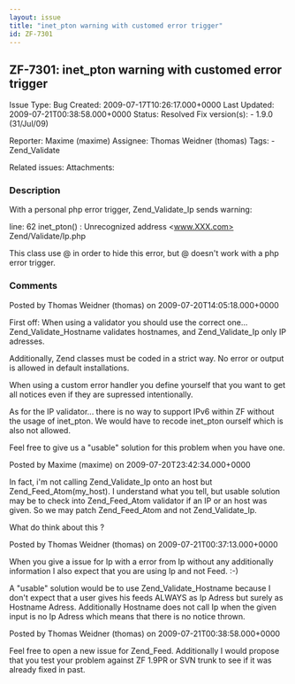 ```yaml
---
layout: issue
title: "inet_pton warning with customed error trigger"
id: ZF-7301
---
```


ZF-7301: inet\_pton warning with customed error trigger
-------------------------------------------------------

 Issue Type: Bug Created: 2009-07-17T10:26:17.000+0000 Last Updated: 2009-07-21T00:38:58.000+0000 Status: Resolved Fix version(s): - 1.9.0 (31/Jul/09)
 
 Reporter:  Maxime (maxime)  Assignee:  Thomas Weidner (thomas)  Tags: - Zend\_Validate
 
 Related issues: 
 Attachments: 
### Description

With a personal php error trigger, Zend\_Validate\_Ip sends warning:

line: 62 inet\_pton() : Unrecognized address <www.XXX.com> Zend/Validate/Ip.php

This class use @ in order to hide this error, but @ doesn't work with a php error trigger.

 

 

### Comments

Posted by Thomas Weidner (thomas) on 2009-07-20T14:05:18.000+0000

First off: When using a validator you should use the correct one... Zend\_Validate\_Hostname validates hostnames, and Zend\_Validate\_Ip only IP adresses.

Additionally, Zend classes must be coded in a strict way. No error or output is allowed in default installations.

When using a custom error handler you define yourself that you want to get all notices even if they are supressed intentionally.

As for the IP validator... there is no way to support IPv6 within ZF without the usage of inet\_pton. We would have to recode inet\_pton ourself which is also not allowed.

Feel free to give us a "usable" solution for this problem when you have one.

 

 

Posted by Maxime (maxime) on 2009-07-20T23:42:34.000+0000

In fact, i'm not calling Zend\_Validate\_Ip onto an host but Zend\_Feed\_Atom(my\_host). I understand what you tell, but usable solution may be to check into Zend\_Feed\_Atom validator if an IP or an host was given. So we may patch Zend\_Feed\_Atom and not Zend\_Validate\_Ip.

What do think about this ?

 

 

Posted by Thomas Weidner (thomas) on 2009-07-21T00:37:13.000+0000

When you give a issue for Ip with a error from Ip without any additionally information I also expect that you are using Ip and not Feed. :-)

A "usable" solution would be to use Zend\_Validate\_Hostname because I don't expect that a user gives his feeds ALWAYS as Ip Adress but surely as Hostname Adress. Additionally Hostname does not call Ip when the given input is no Ip Adress which means that there is no notice thrown.

 

 

Posted by Thomas Weidner (thomas) on 2009-07-21T00:38:58.000+0000

Feel free to open a new issue for Zend\_Feed. Additionally I would propose that you test your problem against ZF 1.9PR or SVN trunk to see if it was already fixed in past.

 

 